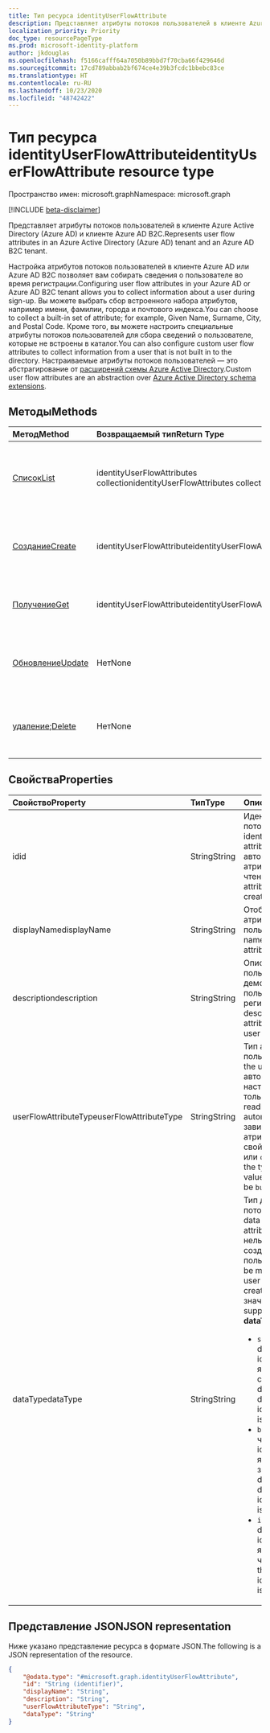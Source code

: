 ```yaml
---
title: Тип ресурса identityUserFlowAttribute
description: Представляет атрибуты потоков пользователей в клиенте Azure Active Directory и клиенте Azure AD B2C.
localization_priority: Priority
doc_type: resourcePageType
ms.prod: microsoft-identity-platform
author: jkdouglas
ms.openlocfilehash: f5166cafff64a7050b89bbd7f70cba66f429646d
ms.sourcegitcommit: 17cd789abbab2bf674ce4e39b3fcdc1bbebc83ce
ms.translationtype: HT
ms.contentlocale: ru-RU
ms.lasthandoff: 10/23/2020
ms.locfileid: "48742422"
---
```

# <a name="identityuserflowattribute-resource-type"></a><span data-ttu-id="6d809-103">Тип ресурса identityUserFlowAttribute</span><span class="sxs-lookup"><span data-stu-id="6d809-103">identityUserFlowAttribute resource type</span></span>

<span data-ttu-id="6d809-104">Пространство имен: microsoft.graph</span><span class="sxs-lookup"><span data-stu-id="6d809-104">Namespace: microsoft.graph</span></span>

[!INCLUDE [beta-disclaimer](../../includes/beta-disclaimer.md)]

<span data-ttu-id="6d809-105">Представляет атрибуты потоков пользователей в клиенте Azure Active Directory (Azure AD) и клиенте Azure AD B2C.</span><span class="sxs-lookup"><span data-stu-id="6d809-105">Represents user flow attributes in an Azure Active Directory (Azure AD) tenant and an Azure AD B2C tenant.</span></span>

<span data-ttu-id="6d809-106">Настройка атрибутов потоков пользователей в клиенте Azure AD или Azure AD B2C позволяет вам собирать сведения о пользователе во время регистрации.</span><span class="sxs-lookup"><span data-stu-id="6d809-106">Configuring user flow attributes in your Azure AD or Azure AD B2C tenant allows you to collect information about a user during sign-up.</span></span> <span data-ttu-id="6d809-107">Вы можете выбрать сбор встроенного набора атрибутов, например имени, фамилии, города и почтового индекса.</span><span class="sxs-lookup"><span data-stu-id="6d809-107">You can choose to collect a built-in set of attribute; for example, Given Name, Surname, City, and Postal Code.</span></span> <span data-ttu-id="6d809-108">Кроме того, вы можете настроить специальные атрибуты потоков пользователей для сбора сведений о пользователе, которые не встроены в каталог.</span><span class="sxs-lookup"><span data-stu-id="6d809-108">You can also configure custom user flow attributes to collect information from a user that is not built in to the directory.</span></span> <span data-ttu-id="6d809-109">Настраиваемые атрибуты потоков пользователей — это абстрагирование от [расширений схемы Azure Active Directory](/azure/active-directory/develop/active-directory-schema-extensions).</span><span class="sxs-lookup"><span data-stu-id="6d809-109">Custom user flow attributes are an abstraction over [Azure Active Directory schema extensions](/azure/active-directory/develop/active-directory-schema-extensions).</span></span>

## <a name="methods"></a><span data-ttu-id="6d809-110">Методы</span><span class="sxs-lookup"><span data-stu-id="6d809-110">Methods</span></span>

| <span data-ttu-id="6d809-111">Метод</span><span class="sxs-lookup"><span data-stu-id="6d809-111">Method</span></span>       | <span data-ttu-id="6d809-112">Возвращаемый тип</span><span class="sxs-lookup"><span data-stu-id="6d809-112">Return Type</span></span>  |<span data-ttu-id="6d809-113">Описание</span><span class="sxs-lookup"><span data-stu-id="6d809-113">Description</span></span>|
|:---------------|:--------|:----------|
|[<span data-ttu-id="6d809-114">Список</span><span class="sxs-lookup"><span data-stu-id="6d809-114">List</span></span>](../api/identityuserflowattribute-list.md)|<span data-ttu-id="6d809-115">identityUserFlowAttributes collection</span><span class="sxs-lookup"><span data-stu-id="6d809-115">identityUserFlowAttributes collection</span></span>|<span data-ttu-id="6d809-116">Извлечение всех встроенных и настраиваемых атрибутов потоков пользователей.</span><span class="sxs-lookup"><span data-stu-id="6d809-116">Retrieve all built-in and custom user flow attributes.</span></span>|
|[<span data-ttu-id="6d809-117">Создание</span><span class="sxs-lookup"><span data-stu-id="6d809-117">Create</span></span>](../api/identityuserflowattribute-post.md)|<span data-ttu-id="6d809-118">identityUserFlowAttribute</span><span class="sxs-lookup"><span data-stu-id="6d809-118">identityUserFlowAttribute</span></span>|<span data-ttu-id="6d809-119">Создание настраиваемого атрибута потока пользователей.</span><span class="sxs-lookup"><span data-stu-id="6d809-119">Create a new custom user flow attribute.</span></span>|
|[<span data-ttu-id="6d809-120">Получение</span><span class="sxs-lookup"><span data-stu-id="6d809-120">Get</span></span>](../api/identityuserflowattribute-get.md) |<span data-ttu-id="6d809-121">identityUserFlowAttribute</span><span class="sxs-lookup"><span data-stu-id="6d809-121">identityUserFlowAttribute</span></span>|<span data-ttu-id="6d809-122">Извлечение свойств атрибута потока пользователей.</span><span class="sxs-lookup"><span data-stu-id="6d809-122">Retrieve properties of a user flow attribute.</span></span>|
|[<span data-ttu-id="6d809-123">Обновление</span><span class="sxs-lookup"><span data-stu-id="6d809-123">Update</span></span>](../api/identityuserflowattribute-update.md)|<span data-ttu-id="6d809-124">Нет</span><span class="sxs-lookup"><span data-stu-id="6d809-124">None</span></span>|<span data-ttu-id="6d809-125">Обновление настраиваемого атрибута потока пользователей.</span><span class="sxs-lookup"><span data-stu-id="6d809-125">Update a custom user flow attribute.</span></span>|
|<span data-ttu-id="6d809-126">[удаление](../api/identityuserflowattribute-delete.md);</span><span class="sxs-lookup"><span data-stu-id="6d809-126">[Delete](../api/identityuserflowattribute-delete.md)</span></span>|<span data-ttu-id="6d809-127">Нет</span><span class="sxs-lookup"><span data-stu-id="6d809-127">None</span></span>|<span data-ttu-id="6d809-128">Удаление настраиваемого атрибута потока пользователей.</span><span class="sxs-lookup"><span data-stu-id="6d809-128">Delete a custom user flow attribute.</span></span>|

## <a name="properties"></a><span data-ttu-id="6d809-129">Свойства</span><span class="sxs-lookup"><span data-stu-id="6d809-129">Properties</span></span>

|<span data-ttu-id="6d809-130">Свойство</span><span class="sxs-lookup"><span data-stu-id="6d809-130">Property</span></span>|<span data-ttu-id="6d809-131">Тип</span><span class="sxs-lookup"><span data-stu-id="6d809-131">Type</span></span>|<span data-ttu-id="6d809-132">Описание</span><span class="sxs-lookup"><span data-stu-id="6d809-132">Description</span></span>|
|:---------------|:--------|:----------|
|<span data-ttu-id="6d809-133">id</span><span class="sxs-lookup"><span data-stu-id="6d809-133">id</span></span>|<span data-ttu-id="6d809-134">String</span><span class="sxs-lookup"><span data-stu-id="6d809-134">String</span></span>|<span data-ttu-id="6d809-135">Идентификатор атрибута потока пользователей.</span><span class="sxs-lookup"><span data-stu-id="6d809-135">The identifier of the user flow attribute.</span></span> <span data-ttu-id="6d809-136">Это автоматически созданный атрибут только для чтения.</span><span class="sxs-lookup"><span data-stu-id="6d809-136">This is a read-only attribute that is automatically created.</span></span>|
|<span data-ttu-id="6d809-137">displayName</span><span class="sxs-lookup"><span data-stu-id="6d809-137">displayName</span></span>|<span data-ttu-id="6d809-138">String</span><span class="sxs-lookup"><span data-stu-id="6d809-138">String</span></span>|<span data-ttu-id="6d809-139">Отображаемое имя атрибута потока пользователей.</span><span class="sxs-lookup"><span data-stu-id="6d809-139">The display name of the user flow attribute.</span></span>|
|<span data-ttu-id="6d809-140">description</span><span class="sxs-lookup"><span data-stu-id="6d809-140">description</span></span>|<span data-ttu-id="6d809-141">String</span><span class="sxs-lookup"><span data-stu-id="6d809-141">String</span></span>|<span data-ttu-id="6d809-142">Описание атрибута потока пользователей, демонстрируемое пользователю при регистрации.</span><span class="sxs-lookup"><span data-stu-id="6d809-142">The description of the user flow attribute that's shown to the user at the time of sign-up.</span></span>|
|<span data-ttu-id="6d809-143">userFlowAttributeType</span><span class="sxs-lookup"><span data-stu-id="6d809-143">userFlowAttributeType</span></span>|<span data-ttu-id="6d809-144">String</span><span class="sxs-lookup"><span data-stu-id="6d809-144">String</span></span>|<span data-ttu-id="6d809-145">Тип атрибута потока пользователей.</span><span class="sxs-lookup"><span data-stu-id="6d809-145">The type of the user flow attribute.</span></span> <span data-ttu-id="6d809-146">Это автоматически настроенный атрибут только для чтения.</span><span class="sxs-lookup"><span data-stu-id="6d809-146">This is a read-only attribute that is automatically set.</span></span> <span data-ttu-id="6d809-147">В зависимости от типа атрибута значением этого свойства является `builtIn` или `custom`.</span><span class="sxs-lookup"><span data-stu-id="6d809-147">Depending on the type of attribute, the values for this property will be `builtIn` or `custom`.</span></span>|
|<span data-ttu-id="6d809-148">dataType</span><span class="sxs-lookup"><span data-stu-id="6d809-148">dataType</span></span>|<span data-ttu-id="6d809-149">String</span><span class="sxs-lookup"><span data-stu-id="6d809-149">String</span></span>|<span data-ttu-id="6d809-150">Тип данных атрибута потока пользователей.</span><span class="sxs-lookup"><span data-stu-id="6d809-150">The data type of the user flow attribute.</span></span> <span data-ttu-id="6d809-151">Это свойство нельзя изменить после создания атрибута потока пользователей.</span><span class="sxs-lookup"><span data-stu-id="6d809-151">This cannot be modified after the custom user flow attribute is created.</span></span> <span data-ttu-id="6d809-152">Поддерживаемые значения для **dataType**:</span><span class="sxs-lookup"><span data-stu-id="6d809-152">The supported values for **dataType** are:</span></span><br/><ul><li><span data-ttu-id="6d809-153">`string` — указывает, что dataType для identityUserFlowAttribute является строкой.</span><span class="sxs-lookup"><span data-stu-id="6d809-153">`string` - denotes that the dataType for the identityUserFlowAttribute is a string.</span></span> </li><li><span data-ttu-id="6d809-154">`boolean` — указывает, что dataType для identityUserFlowAttribute является логическим значением.</span><span class="sxs-lookup"><span data-stu-id="6d809-154">`boolean` - denotes that the dataType for the identityUserFlowAttribute is a Boolean.</span></span></li><li><span data-ttu-id="6d809-155">`int64` — указывает, что dataType для identityUserFlowAttribute является целым числом.</span><span class="sxs-lookup"><span data-stu-id="6d809-155">`int64` - denotes that the dataType for the identityUserFlowAttribute is an integer.</span></span></li></ul>|

## <a name="json-representation"></a><span data-ttu-id="6d809-156">Представление JSON</span><span class="sxs-lookup"><span data-stu-id="6d809-156">JSON representation</span></span>

<span data-ttu-id="6d809-157">Ниже указано представление ресурса в формате JSON.</span><span class="sxs-lookup"><span data-stu-id="6d809-157">The following is a JSON representation of the resource.</span></span>

<!-- {
  "blockType": "resource",
  "@odata.type": "microsoft.graph.identityUserFlowAttribute"
} -->

```json
{
    "@odata.type": "#microsoft.graph.identityUserFlowAttribute",
    "id": "String (identifier)",
    "displayName": "String",
    "description": "String",
    "userFlowAttributeType": "String",
    "dataType": "String"
}
```
